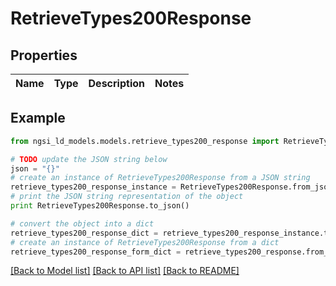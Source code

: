 # RetrieveTypes200Response


## Properties
Name | Type | Description | Notes
------------ | ------------- | ------------- | -------------

## Example

```python
from ngsi_ld_models.models.retrieve_types200_response import RetrieveTypes200Response

# TODO update the JSON string below
json = "{}"
# create an instance of RetrieveTypes200Response from a JSON string
retrieve_types200_response_instance = RetrieveTypes200Response.from_json(json)
# print the JSON string representation of the object
print RetrieveTypes200Response.to_json()

# convert the object into a dict
retrieve_types200_response_dict = retrieve_types200_response_instance.to_dict()
# create an instance of RetrieveTypes200Response from a dict
retrieve_types200_response_form_dict = retrieve_types200_response.from_dict(retrieve_types200_response_dict)
```
[[Back to Model list]](../README.md#documentation-for-models) [[Back to API list]](../README.md#documentation-for-api-endpoints) [[Back to README]](../README.md)


